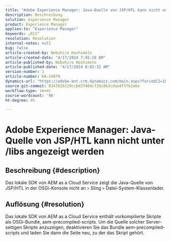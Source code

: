 ```yaml
---
title: "Adobe Experience Manager: Java-Quelle von JSP/HTL kann nicht unter /libs angezeigt werden"
description: Beschreibung
solution: Experience Manager
product: Experience Manager
applies-to: "Experience Manager"
keywords: „KCS“
resolution: Resolution
internal-notes: null
bug: false
article-created-by: Nobuhiro Hashimoto
article-created-date: "4/17/2024 7:45:26 AM"
article-published-by: Nobuhiro Hashimoto
article-published-date: "4/17/2024 8:02:12 AM"
version-number: 1
article-number: KA-24079
dynamics-url: "https://adobe-ent.crm.dynamics.com/main.aspx?forceUCI=1&pagetype=entityrecord&etn=knowledgearticle&id=6629476e-8efc-ee11-a1fe-6045bd045872"
source-git-commit: 8347619129ccbd3f40dcf39c863cdaedf5fb2e6e
workflow-type: tm+mt
source-wordcount: '96'
ht-degree: 4%

---
```


# Adobe Experience Manager: Java-Quelle von JSP/HTL kann nicht unter /libs angezeigt werden

## Beschreibung {#description}

Das lokale SDK von AEM as a Cloud Service zeigt die Java-Quelle von JSP/HTL in der OSGi-Konsole nicht an `>`  Sling `>`  Datei-System-Klassenlader.

## Auflösung {#resolution}


Das lokale SDK von AEM as a Cloud Service enthält vorkompilierte Skripte als OSGi-Bundle, aem-precompiled-scripts. Um die Quelle solcher Server-seitigen Skripte anzuzeigen, deaktivieren Sie das Bundle aem-precompiled-scripts und laden Sie dann die Seite neu, zu der das Skript gehört.
